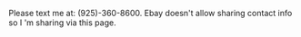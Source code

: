 Please text me at: (925)-360-8600. Ebay doesn't allow sharing contact info so I 'm sharing via this page.
